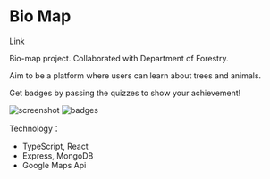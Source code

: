 # Bio Map

[Link](https://bio-map.netlify.app/)

Bio-map project. Collaborated with Department of Forestry. 

Aim to be a platform where users can learn about trees and animals. 

Get badges by passing the quizzes to show your achievement! 

![screenshot](https://i.imgur.com/Zk4ZrPL.jpg)
![badges](https://i.imgur.com/TDb2boG.png)

Technology：

- TypeScript, React
- Express, MongoDB
- Google Maps Api
